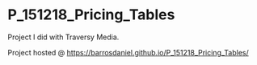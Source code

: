 # P_151218_Pricing_Tables

Project I did with Traversy Media.

Project hosted @ https://barrosdaniel.github.io/P_151218_Pricing_Tables/
